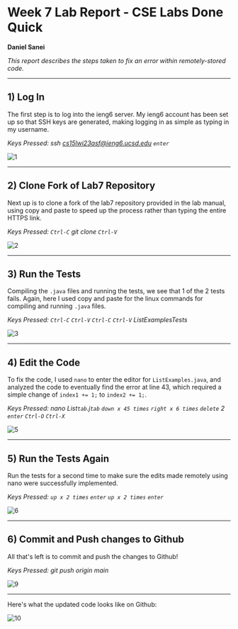# Week 7 Lab Report - CSE Labs Done Quick
**Daniel Sanei**

*This report describes the steps taken to fix an error within remotely-stored code.*

---
## 1) Log In

The first step is to log into the ieng6 server. My ieng6 account has been set up so that SSH keys are generated, making logging in as simple as typing in my username.

*Keys Pressed: ssh cs15lwi23asf@ieng6.ucsd.edu `enter`*

![1](https://user-images.githubusercontent.com/122568617/221803509-0d57ae39-4f8f-42f9-b725-222512951b94.JPG)


---
## 2) Clone Fork of Lab7 Repository

Next up is to clone a fork of the lab7 repository provided in the lab manual, using copy and paste to speed up the process rather than typing the entire HTTPS link.

*Keys Pressed: `Ctrl-C` git clone `Ctrl-V`*

![2](https://user-images.githubusercontent.com/122568617/221803514-1dde6998-6bb2-4228-bf73-4b10c8ec8f8f.JPG)


---
## 3) Run the Tests

Compiling the `.java` files and running the tests, we see that 1 of the 2 tests fails. Again, here I used copy and paste for the linux commands for compiling and running `.java` files.

*Keys Pressed: `Ctrl-C` `Ctrl-V`
               `Ctrl-C` `Ctrl-V` ListExamplesTests*

![3](https://user-images.githubusercontent.com/122568617/221803516-cd565262-c7ab-4b32-80f5-8798f7342398.JPG)


---
## 4) Edit the Code

To fix the code, I used `nano` to enter the editor for `ListExamples.java`, and analyzed the code to eventually find the error at line 43, which required a simple change of `index1 += 1;` to `index2 += 1;`.

*Keys Pressed: nano List`tab`.j`tab` 
              `down x 45 times` `right x 6 times` `delete` 2 `enter`
              `Ctrl-O` `Ctrl-X`*

![5](https://user-images.githubusercontent.com/122568617/221803524-2348780e-ee3a-4953-98f7-3d7496c36cd8.JPG)


---
## 5) Run the Tests Again

Run the tests for a second time to make sure the edits made remotely using nano were successfully implemented.

*Keys Pressed: `up x 2 times` `enter` `up x 2 times` `enter`*

![6](https://user-images.githubusercontent.com/122568617/221803520-35a98ba1-3d01-46b9-9705-3a5becfb3442.JPG)


---
## 6) Commit and Push changes to Github

All that's left is to commit and push the changes to Github!

*Keys Pressed: git push origin main*

![9](https://user-images.githubusercontent.com/122568617/221803544-60494c1d-b27d-422d-a40e-9d3301faa182.JPG)


---

Here's what the updated code looks like on Github:

![10](https://user-images.githubusercontent.com/122568617/221803546-43ce640a-f5fa-4db1-9c47-3e43e29a0426.JPG)
